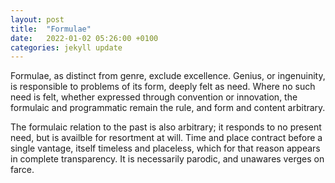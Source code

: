 ```yaml
---
layout: post
title:  "Formulae"
date:   2022-01-02 05:26:00 +0100
categories: jekyll update
---
```

Formulae, as distinct from genre, exclude excellence. Genius, or ingenuinity, is responsible to problems of its form, deeply felt as need. Where no such need is felt, whether expressed through convention or innovation, the formulaic and programmatic remain the rule, and form and content arbitrary. 

The formulaic relation to the past is also arbitrary; it responds to no present need, but is availble for resortment at will. Time and place contract before a single vantage, itself  timeless and placeless, which for that reason appears in complete transparency. It is necessarily parodic, and unawares verges on farce. 

